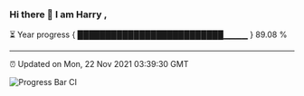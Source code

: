 ### Hi there 👋 I am Harry , 

⏳ Year progress { ██████████████████████████▁▁▁▁ } 89.08 %

---

⏰ Updated on Mon, 22 Nov 2021 03:39:30 GMT

![Progress Bar CI](https://github.com/duykhang68/duykhang68/workflows/Progress%20Bar%20CI/badge.svg)
